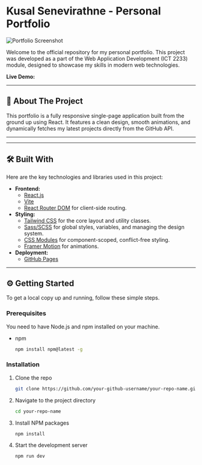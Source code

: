 # Kusal Senevirathne - Personal Portfolio

![Portfolio Screenshot](<SCREENSHOT_IMAGE_PATH_HERE>) 

Welcome to the official repository for my personal portfolio. This project was developed as a part of the Web Application Development (ICT 2233) module, designed to showcase my skills in modern web technologies.

**Live Demo:**  

---

## 🚀 About The Project

This portfolio is a fully responsive single-page application built from the ground up using React. It features a clean design, smooth animations, and dynamically fetches my latest projects directly from the GitHub API.

---

---

## 🛠️ Built With

Here are the key technologies and libraries used in this project:

*   **Frontend:**
    *   [React.js](https://reactjs.org/)
    *   [Vite](https://vitejs.dev/)
    *   [React Router DOM](https://reactrouter.com/) for client-side routing.
*   **Styling:**
    *   [Tailwind CSS](https://tailwindcss.com/) for the core layout and utility classes.
    *   [Sass/SCSS](https://sass-lang.com/) for global styles, variables, and managing the design system.
    *   [CSS Modules](https://github.com/css-modules/css-modules) for component-scoped, conflict-free styling.
    *   [Framer Motion](https://www.framer.com/motion/) for animations.
*   **Deployment:**
    *   [GitHub Pages](https://pages.github.com/)



---

## ⚙️ Getting Started

To get a local copy up and running, follow these simple steps.

### Prerequisites

You need to have Node.js and npm installed on your machine.
*   npm
    ```sh
    npm install npm@latest -g
    ```

### Installation

1.  Clone the repo
    ```sh
    git clone https://github.com/your-github-username/your-repo-name.git
    ```
2.  Navigate to the project directory
    ```sh
    cd your-repo-name
    ```
3.  Install NPM packages
    ```sh
    npm install
    ```
4.  Start the development server
    ```sh
    npm run dev
    ```
